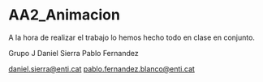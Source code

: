 # AA2_Animacion
A la hora de realizar el trabajo lo hemos hecho todo en clase en conjunto.

Grupo J Daniel Sierra Pablo Fernandez

daniel.sierra@enti.cat pablo.fernandez.blanco@enti.cat